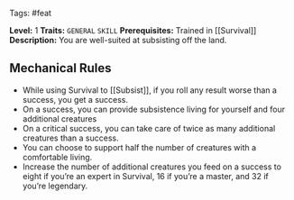  Tags: #feat 

**Level:** 1
**Traits:** `GENERAL` `SKILL`
**Prerequisites:** Trained in [[Survival]]
**Description:** You are well-suited at subsisting off the land.
## Mechanical Rules

- While using Survival to [[Subsist]], if you roll any result worse than a success, you get a success.
- On a success, you can provide subsistence living for yourself and four additional creatures
- On a critical success, you can take care of twice as many additional creatures than a success.
- You can choose to support half the number of creatures with a comfortable living.  
- Increase the number of additional creatures you feed on a success to eight if you’re an expert in Survival, 16 if you’re a master, and 32 if you’re legendary.